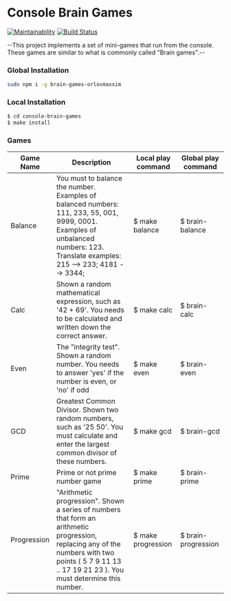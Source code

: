 # Console Brain Games
[![Maintainability](https://api.codeclimate.com/v1/badges/a99a88d28ad37a79dbf6/maintainability)](https://codeclimate.com/github/codeclimate/codeclimate/maintainability)
[![Build Status](https://travis-ci.org/orlovmaxxim/project-lvl1-s224.svg?branch=master)](https://travis-ci.org/orlovmaxxim/project-lvl1-s224)

--This project implements a set of mini-games that run from the console. These games are similar to what is commonly called "Brain games".--

### Global Installation
```sh
sudo npm i -g brain-games-orlovmaxxim
```

### Local Installation
```sh
$ cd console-brain-games
$ make install
```
### Games
| Game Name | Description | Local play command | Global play command |
| ------ | ------ | ----- | ----- |
| Balance | You must to balance the number. Examples of balanced numbers: 111, 233, 55, 001, 9999, 0001. Examples of unbalanced numbers: 123. Translate examples: 215 --> 233; 4181 --> 3344; | $ make balance | $ brain-balance
| Calc | Shown a random mathematical expression, such as '42 + 69'. You needs to be calculated and written down the correct answer. | $ make calc | $ brain-calc
| Even | The "integrity test". Shown a random number. You needs to answer 'yes' if the number is even, or 'no' if odd  | $ make even | $ brain-even
| GCD | Greatest Common Divisor.  Shown two random numbers, such as '25 50'. You must calculate and enter the largest common divisor of these numbers. | $ make gcd | $ brain-gcd
| Prime | Prime or not prime number game | $ make prime | $ brain-prime
| Progression | "Arithmetic progression". Shown a series of numbers that form an arithmetic progression, replacing any of the numbers with two points ( 5 7 9 11 13 .. 17 19 21 23 ). You must determine this number. | $ make progression | $ brain-progression